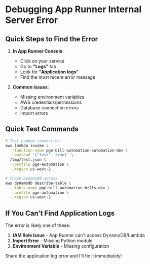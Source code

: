 # Debugging App Runner Internal Server Error

## Quick Steps to Find the Error

1. **In App Runner Console**:
   - Click on your service
   - Go to **"Logs"** tab
   - Look for **"Application logs"**
   - Find the most recent error message

2. **Common Issues**:
   - Missing environment variables
   - AWS credentials/permissions
   - Database connection errors
   - Import errors

## Quick Test Commands

```bash
# Test Lambda connection
aws lambda invoke \
  --function-name pge-bill-automation-automation-dev \
  --payload '{"test": true}' \
  /tmp/test.json \
  --profile pge-automation \
  --region us-west-2

# Check DynamoDB access
aws dynamodb describe-table \
  --table-name pge-bill-automation-bills-dev \
  --profile pge-automation \
  --region us-west-2
```

## If You Can't Find Application Logs

The error is likely one of these:
1. **IAM Role Issue** - App Runner can't access DynamoDB/Lambda
2. **Import Error** - Missing Python module
3. **Environment Variable** - Missing configuration

Share the application log error and I'll fix it immediately!